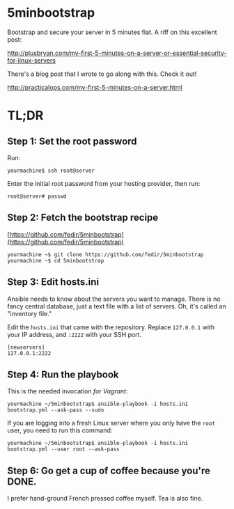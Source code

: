 5minbootstrap
=============

Bootstrap and secure your server in 5 minutes flat.  A riff on this excellent post:

http://plusbryan.com/my-first-5-minutes-on-a-server-or-essential-security-for-linux-servers


There's a blog post that I wrote to go along with this.  Check it out!

http://practicalops.com/my-first-5-minutes-on-a-server.html


TL;DR
=====

## Step 1: Set the root password

Run:

    yourmachine$ ssh root@server

Enter the initial root password from your hosting provider, then run:

	root@server# passwd


## Step 2: Fetch the bootstrap recipe

[https://github.com/fedir/5minbootstrap](https://github.com/fedir/5minbootstrap)

    yourmachine ~$ git clone https://github.com/fedir/5minbootstrap
	yourmachine ~$ cd 5minbootstrap


## Step 3: Edit hosts.ini

Ansible needs to know about the servers you want to manage.  There is
no fancy central database, just a text file with a list of
servers.  Oh, it's called an "inventory file."

Edit the `hosts.ini` that came with the repository.  Replace
`127.0.0.1` with your IP address, and `:2222` with your SSH port.

    [newservers]
	127.0.0.1:2222
	

## Step 4: Run the playbook

This is the needed invocation *for Vagrant*:

    yourmachine ~/5minbootstrap$ ansible-playbook -i hosts.ini bootstrap.yml --ask-pass --sudo
	
If you are logging into a fresh Linux server where you only have the `root` user, you need to run this command:

    yourmachine ~/5minbootstrap$ ansible-playbook -i hosts.ini bootstrap.yml --user root --ask-pass
	
## Step 6: Go get a cup of coffee because you're DONE.

I prefer hand-ground French pressed coffee myself.  Tea is also fine.
